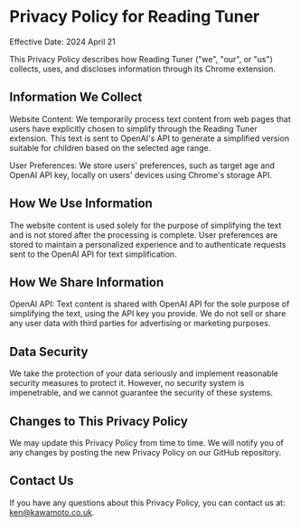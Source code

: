 # Privacy Policy for Reading Tuner

Effective Date: 2024 April 21

This Privacy Policy describes how Reading Tuner ("we", "our", or "us") collects, uses, and discloses information through its Chrome extension.

## Information We Collect

Website Content: We temporarily process text content from web pages that users have explicitly chosen to simplify through the Reading Tuner extension. This text is sent to OpenAI's API to generate a simplified version suitable for children based on the selected age range.

User Preferences: We store users' preferences, such as target age and OpenAI API key, locally on users' devices using Chrome's storage API.

## How We Use Information

The website content is used solely for the purpose of simplifying the text and is not stored after the processing is complete.
User preferences are stored to maintain a personalized experience and to authenticate requests sent to the OpenAI API for text simplification.

## How We Share Information

OpenAI API: Text content is shared with OpenAI API for the sole purpose of simplifying the text, using the API key you provide.
We do not sell or share any user data with third parties for advertising or marketing purposes.

## Data Security

We take the protection of your data seriously and implement reasonable security measures to protect it. However, no security system is impenetrable, and we cannot guarantee the security of these systems.

## Changes to This Privacy Policy

We may update this Privacy Policy from time to time. We will notify you of any changes by posting the new Privacy Policy on our GitHub repository.

## Contact Us

If you have any questions about this Privacy Policy, you can contact us at: ken@kawamoto.co.uk.
